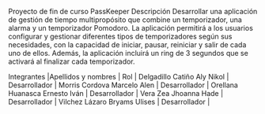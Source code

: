 Proyecto de fin de curso PassKeeper
Descripción
Desarrollar una aplicación de gestión de tiempo multipropósito que combine un temporizador, una alarma y un temporizador Pomodoro. La aplicación permitirá a los usuarios configurar y gestionar diferentes tipos de temporizadores según sus necesidades, con la capacidad de iniciar, pausar, reiniciar y salir de cada uno de ellos. Además, la aplicación incluirá un ring de 3 segundos que se activará al finalizar cada temporizador.

Integrantes
|Apellidos y nombres | Rol |
Delgadillo Catiño Aly Nikol | Desarrollador |
Morris Cordova Marcelo Alen | Desarrollador |
Orellana Huanasca Ernesto Iván | Desarrollador |
Vera Zea Jhoanna Hade | Desarrollador |
Vilchez Lázaro Bryams Ulises | Desarrollador |

